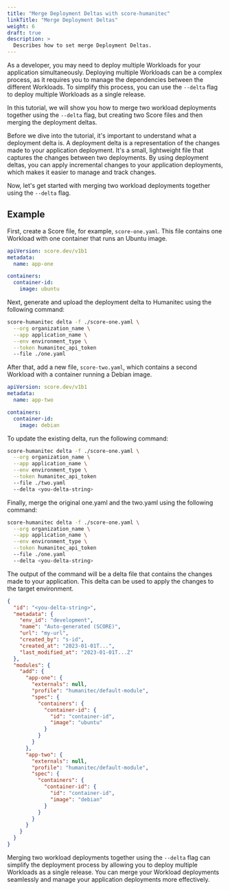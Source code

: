 ```yaml
---
title: "Merge Deployment Deltas with score-humanitec"
linkTitle: "Merge Deployment Deltas"
weight: 6
draft: true
description: >
  Describes how to set merge Deployment Deltas.
---
```


As a developer, you may need to deploy multiple Workloads for your application simultaneously. Deploying multiple Workloads can be a complex process, as it requires you to manage the dependencies between the different Workloads. To simplify this process, you can use the `--delta` flag to deploy multiple Workloads as a single release.

In this tutorial, we will show you how to merge two workload deployments together using the `--delta` flag, but creating two Score files and then merging the deployment deltas.

Before we dive into the tutorial, it's important to understand what a deployment delta is. A deployment delta is a representation of the changes made to your application deployment. It's a small, lightweight file that captures the changes between two deployments. By using deployment deltas, you can apply incremental changes to your application deployments, which makes it easier to manage and track changes.

Now, let's get started with merging two workload deployments together using the `--delta` flag.

## Example

First, create a Score file, for example, `score-one.yaml`. This file contains one Workload with one container that runs an Ubuntu image.

```yml
apiVersion: score.dev/v1b1
metadata:
  name: app-one

containers:
  container-id:
    image: ubuntu
```

Next, generate and upload the deployment delta to Humanitec using the following command:

```bash
score-humanitec delta -f ./score-one.yaml \
  --org organization_name \
  --app application_name \
  --env environment_type \
  --token humanitec_api_token
  --file ./one.yaml
```

After that, add a new file, `score-two.yaml`, which contains a second Workload with a container running a Debian image.

```yml
apiVersion: score.dev/v1b1
metadata:
  name: app-two

containers:
  container-id:
    image: debian
```

To update the existing delta, run the following command:

```bash
score-humanitec delta -f ./score-one.yaml \
  --org organization_name \
  --app application_name \
  --env environment_type \
  --token humanitec_api_token
  --file ./two.yaml
  --delta <you-delta-string>
```

Finally, merge the original one.yaml and the two.yaml using the following command:

```bash
score-humanitec delta -f ./score-one.yaml \
  --org organization_name \
  --app application_name \
  --env environment_type \
  --token humanitec_api_token
  --file ./one.yaml
  --delta <you-delta-string>
```

The output of the command will be a delta file that contains the changes made to your application. This delta can be used to apply the changes to the target environment.

```json
{
  "id": "<you-delta-string>",
  "metadata": {
    "env_id": "development",
    "name": "Auto-generated (SCORE)",
    "url": "my-url",
    "created_by": "s-id",
    "created_at": "2023-01-01T...",
    "last_modified_at": "2023-01-01T...Z"
  },
  "modules": {
    "add": {
      "app-one": {
        "externals": null,
        "profile": "humanitec/default-module",
        "spec": {
          "containers": {
            "container-id": {
              "id": "container-id",
              "image": "ubuntu"
            }
          }
        }
      },
      "app-two": {
        "externals": null,
        "profile": "humanitec/default-module",
        "spec": {
          "containers": {
            "container-id": {
              "id": "container-id",
              "image": "debian"
            }
          }
        }
      }
    }
  }
}
```

Merging two workload deployments together using the `--delta` flag can simplify the deployment process by allowing you to deploy multiple Workloads as a single release. You can merge your Workload deployments seamlessly and manage your application deployments more effectively.
